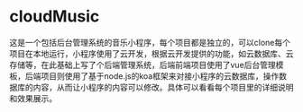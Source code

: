 # cloudMusic
这是一个包括后台管理系统的音乐小程序，每个项目都是独立的，可以clone每个项目在本地运行，小程序使用了云开发，根据云开发提供的功能，如云数据库、云存储等，在此基础上写了个后端管理系统，后端前端项目使用了vue后台管理模板，后端项目则使用了基于node.js的koa框架来对接小程序的云数据库，操作数据库的内容，从而让小程序的内容可以修改。具体可以看看每个项目里的详细说明和效果展示。

